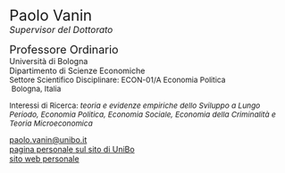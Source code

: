 <div class="indented"> <p> <span style="font-size: 20pt; color: var(--global-theme-color);"> Paolo Vanin </span> <br> <span style="font-size: 12pt; color: var(--global-theme-color);"> <i>Supervisor del Dottorato</i> </span> </p> </div>

<span class="indented" style="font-size: 15pt; display: inline-block;"> Professore Ordinario </span> <br> <span class="indented"> Università di Bologna </span> <br> <span class="indented" style="display: inline-block;"> Dipartimento di Scienze Economiche </span> <br> <span class="indented" style="font-size: 10pt; display: inline-block;"> Settore Scientifico Disciplinare: ECON-01/A Economia Politica </span> <br> <span class="indented" style="font-size: 10pt;"> <i class="fa-solid fa-location-dot"></i> &nbsp;Bologna, Italia</span>

<p class="indented" style="font-size: 10pt;"> Interessi di Ricerca: <i> teoria e evidenze empiriche dello Sviluppo a Lungo Periodo, Economia Politica, Economia Sociale, Economia della Criminalità e Teoria Microeconomica </i></p>

<div class="icon-link indented">
  <i class="fa-solid fa-envelope fa-fw"></i>
  <a href="mailto:paolo.vanin@unibo.it">paolo.vanin@unibo.it</a>
</div>

<div class="icon-link indented">
  <i class="fa-solid fa-building-columns fa-fw"></i>
  <a href="https://www.unibo.it/sitoweb/paolo.vanin/">pagina personale sul sito di UniBo</a>
</div>

<div class="icon-link indented">
  <i class="fa-solid fa-globe fa-fw"></i>
  <a href="https://sites.google.com/site/paolovanin/">sito web personale</a>
</div>
